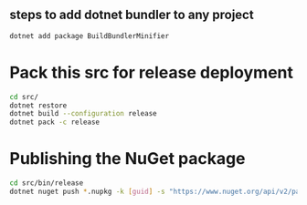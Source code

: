 ## steps to add dotnet bundler to any project
```sh
dotnet add package BuildBundlerMinifier
```

# Pack this src for release deployment
```sh
cd src/
dotnet restore
dotnet build --configuration release
dotnet pack -c release
```

# Publishing the NuGet package
```sh
cd src/bin/release
dotnet nuget push *.nupkg -k [guid] -s "https://www.nuget.org/api/v2/package"
```